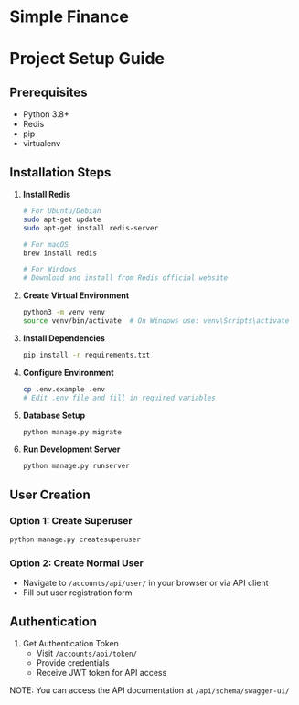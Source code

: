 # Simple Finance

# Project Setup Guide

## Prerequisites
- Python 3.8+
- Redis
- pip
- virtualenv

## Installation Steps

1. **Install Redis**
   ```bash
   # For Ubuntu/Debian
   sudo apt-get update
   sudo apt-get install redis-server

   # For macOS
   brew install redis

   # For Windows
   # Download and install from Redis official website
   ```

2. **Create Virtual Environment**
   ```bash
   python3 -m venv venv
   source venv/bin/activate  # On Windows use: venv\Scripts\activate
   ```

3. **Install Dependencies**
   ```bash
   pip install -r requirements.txt
   ```

4. **Configure Environment**
   ```bash
   cp .env.example .env
   # Edit .env file and fill in required variables
   ```

5. **Database Setup**
   ```bash
   python manage.py migrate
   ```

6. **Run Development Server**
   ```bash
   python manage.py runserver
   ```

## User Creation

### Option 1: Create Superuser
```bash
python manage.py createsuperuser
```

### Option 2: Create Normal User
- Navigate to `/accounts/api/user/` in your browser or via API client
- Fill out user registration form

## Authentication

1. Get Authentication Token
   - Visit `/accounts/api/token/`
   - Provide credentials
   - Receive JWT token for API access



NOTE: You can access the API documentation at `/api/schema/swagger-ui/`
